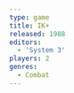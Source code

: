 ```yaml
---
type: game
title: IK+
released: 1988
editors: 
  - 'System 3'
players: 2
genres:
  - Combat
---
```

